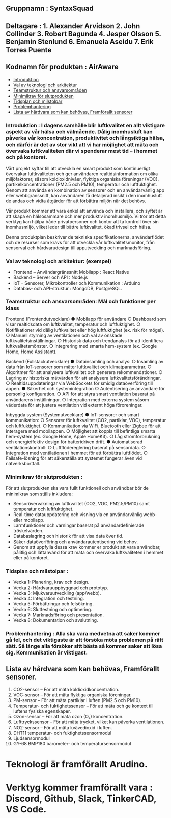 ## Gruppnamn : SyntaxSquad
## Deltagare : 1. Alexander Arvidson 2. John Collinder 3. Robert Bagunda 4. Jesper Olsson 5. Benjamin Stenlund 6. Emanuela Aseidu 7. Erik Torres Puente
## Kodnamn för produkten : AirAware

- [Introduktion](#introduktion)
- [Val av teknologi och arkitektur](#val-av-teknologi-och-arkitektur)
- [Teamstruktur och ansvarsområden](#teamstruktur-och-ansvarsområden)
- [Minimikrav för slutprodukten](#minimikrav-för-slutprodukten)
- [Tidsplan och milstolpar](#tidsplan-och-milstolpar)
- [Problemhantering](#problemhantering)
- [Lista av hårdvara som kan behövas, Framförallt sensorer](#lista-av-hårdvara-som-kan-behövas-framförallt-sensorer)

### Introduktion : I dagens samhälle blir luftkvalitet en allt viktigare aspekt av vår hälsa och välmående. Dålig inomhusluft kan påverka vår koncentration, produktivitet och långsiktiga hälsa, och därför är det av stor vikt att vi har möjlighet att mäta och övervaka luftkvaliteten där vi spenderar mest tid – i hemmet och på kontoret.

Vårt projekt syftar till att utveckla en smart produkt som kontinuerligt övervakar luftkvaliteten och ger användaren realtidsinformation om olika miljöfaktorer, såsom koldioxidnivåer, flyktiga organiska föreningar (VOC), partikelkoncentrationer (PM2.5 och PM10), temperatur och luftfuktighet. Genom att använda en kombination av sensorer och en användarvänlig app eller webbgränssnitt, kan användaren få detaljerad insikt i den inomhusluft de andas och vidta åtgärder för att förbättra miljön när det behövs.

Vår produkt kommer att vara enkel att använda och installera, och syftet är att skapa en hälsosammare och mer produktiv inomhusmiljö. Vi tror att detta verktyg kan hjälpa både privatpersoner och kontor att ta kontroll över sin inomhusmiljö, vilket leder till bättre luftkvalitet, ökad trivsel och hälsa.

Denna produktplan beskriver de tekniska specifikationerna, användarflödet och de resurser som krävs för att utveckla vår luftkvalitetsmonitor, från sensorval och hårdvarudesign till apputveckling och marknadsföring.

### Val av teknologi och arkitektur: (exempel)
- Frontend – Användargränssnitt Mobilapp : React Native
- Backend – Server och API : Node.js
- IoT – Sensorer, Mikrokontroller och Kommunikation : Arduino
- Databas- och API-struktur : MongoDB, PostgreSQL.

### Teamstruktur och ansvarsområden: Mål och funktioner per klass
Frontend (Frontendutvecklare)
● Mobilapp för användare
○ Dashboard som visar realtidsdata om luftkvalitet, temperatur och luftfuktighet.
○ Notifikationer vid dålig luftkvalitet eller hög luftfuktighet (ex. risk för mögel).
○ Manuell styrning av ventilationen och val av önskade luftkvalitetsinställningar.
○ Historisk data och trendanalys för att identifiera luftkvalitetsmönster.
○ Integrering med smarta hem-system (ex. Google Home, Home Assistant).

Backend (Fullstackutvecklare)
● Datainsamling och analys:
○ Insamling av data från IoT-sensorer som mäter luftkvalitet och
klimatparametrar.
○ Algoritmer för att analysera luftkvalitet och generera rekommendationer.
○ Lagring av historiska mätvärden för att analysera luftkvalitetsförändringar.
○ Realtidsuppdateringar via WebSockets för smidig dataöverföring till appen.
● Säkerhet och systemintegration
○ Autentisering av användare för personlig konfiguration.
○ API för att styra smart ventilation baserat på användarens inställningar.
○ Integration med externa system såsom väderdata för att justera ventilation vid
externt höga föroreningar.

Inbyggda system (Systemutvecklare)
● IoT-sensorer och smart kommunikation:
○ Sensorer för luftkvalitet (CO2, partiklar, VOC), temperatur och luftfuktighet.
○ Kommunikation via WiFi, Bluetooth eller Zigbee för att interagera med
mobilappen.
○ Möjlighet att koppla till befintliga smarta hem-system (ex. Google Home,
Apple HomeKit).
○ Låg strömförbrukning och energieffektiv design för batteridriven drift.
● Automatiserad ventilationskontroll:
○ Luftflödereglering baserat på sensordata.
○ Integration med ventilationen i hemmet för att förbättra luftflödet.
○ Failsafe-lösning för att säkerställa att systemet fungerar även vid
nätverksbortfall.


### Minimikrav för slutprodukten : 
För att slutprodukten ska vara fullt funktionell och användbar bör de minimikrav som ställs inkludera:

- Sensorövervakning av luftkvalitet (CO2, VOC, PM2.5/PM10) samt temperatur och luftfuktighet.
- Real-time datauppdatering och visning via en användarvänlig webb- eller mobilapp.
- Larmfunktioner och varningar baserat på användardefinierade tröskelvärden.
- Databaslagring och historik för att visa data över tid.
- Säker dataöverföring och användarautentisering vid behov.
- Genom att uppfylla dessa krav kommer er produkt att vara användbar, pålitlig och lättanvänd för att mäta och övervaka luftkvaliteten i hemmet eller på kontoret.

### Tidsplan och milstolpar :
- Vecka 1: Planering, krav och design.
- Vecka 2: Hårdvaruuppbyggnad och prototyp.
- Vecka 3: Mjukvaruutveckling (app/webb).
- Vecka 4: Integration och testning.
- Vecka 5: Förbättringar och felsökning.
- Vecka 6: Sluttestning och optimering.
- Vecka 7: Marknadsföring och presentation.
- Vecka 8: Dokumentation och avslutning.

### Problemhantering : Alla ska vara medvetna att saker kommer gå fel, och det viktigaste är att försöka möta problemen på rätt sätt. Så länge alla försöker sitt bästa så kommer saker att lösa sig. Kommunikation är viktigast.


## Lista av hårdvara som kan behövas, Framförallt sensorer.
1. CO2-sensor – För att mäta koldioxidkoncentration.
2. VOC-sensor – För att mäta flyktiga organiska föreningar.
3. PM-sensor – För att mäta partiklar i luften (PM2.5 och PM10).
4. Temperatur- och fuktighetssensor – För att mäta och ge kontext till luftens fysiska egenskaper.
5. Ozon-sensor – För att mäta ozon (O₃) koncentration.
6. Lufttryckssensor – För att mäta trycket, vilket kan påverka ventilationen.
7. NO2-sensor – För att mäta kvävedioxid i luften.
8. DHT11 temperatur- och fuktighetssensormodul
9. Ljudsensormodul
10. GY-68 BMP180 barometer- och temperatursensormodul

# Teknologi är framförallt Arudino.

# Verktyg kommer framförallt vara : Discord, Github, Slack, TinkerCAD, VS Code.
